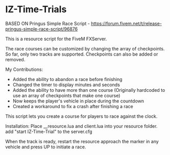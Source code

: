 # IZ-Time-Trials

BASED ON Pringus Simple Race Script - https://forum.fivem.net/t/release-pringus-simple-race-script/96876

This is a resource script for the FiveM FXServer.

The race courses can be customized by changing the array of checkpoints. So far, only two tracks are supported. Checkpoints can also be added or removed. 

My Contributions:
- Added the ability to abandon a race before finishing
- Changed the timer to display minutes and seconds
- Added the ability to have more than one course (Originally hardcoded to use an array of checkpoints that make one course)
- Now keeps the player's vehicle in place during the countdown
- Created a workaround to fix a crash after finishing a race

This script lets you create a course for players to race against the clock.

Installation:
Place __resource.lua and client.lua into your resource folder.
add "start IZ-Time-Trial" to the server.cfg

When the track is ready, restart the resource approach the marker in any vehicle and press UP to initiate a race.

